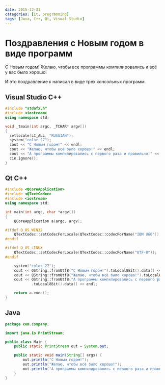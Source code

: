 ```yaml
---
date: 2015-12-31
categories: [it, programming]
tags: [Java, C++, Qt, Visual Studio]
---
```


# Поздравления с Новым годом в виде программ

С Новым годом! Желаю, чтобы все программы компилировались и всё у вас было хорошо!

И это поздравление я написал в виде трех консольных программ.

## Visual Studio C++

```cpp
#include "stdafx.h"
#include <iostream>
using namespace std;

void _tmain(int argc, _TCHAR* argv[])
{
  setlocale(LC_ALL, "RUSSIAN");
  system("color 27");
  cout << "C Новым годом!" << endl;
  cout << "Желаю, чтобы всё было хорошо!" << endl;
  cout << "А программы компилировались с первого раза и правильно!" << endl;
  cin.ignore();
}
```

## Qt C++

```cpp
#include <QCoreApplication>
#include <QTextCodec>
#include <iostream>
using namespace std;

int main(int argc, char *argv[])
{
    QCoreApplication a(argc, argv);

#ifdef Q_OS_WIN32
    QTextCodec::setCodecForLocale(QTextCodec::codecForName("IBM 866"));
#endif

#ifdef Q_OS_LINUX
    QTextCodec::setCodecForLocale(QTextCodec::codecForName("UTF-8"));
#endif

    system("color 27");
    cout << QString::fromUtf8("C Новым годом!").toLocal8Bit().data() << endl;
    cout << QString::fromUtf8("Желаю, чтобы всё было хорошо!").toLocal8Bit().data() << endl;
    cout << QString::fromUtf8("А программы компилировались с первого раза и правильно!")
            .toLocal8Bit().data() << endl;

    return a.exec();
}
```

## Java

```java
package com.company;

import java.io.PrintStream;

public class Main {
    public static PrintStream out = System.out;

    public static void main(String[] args) {
        out.println("C Новым годом!");
        out.println("Желаю, чтобы всё было хорошо!");
        out.println("А программы компилировались с первого раза и правильно!");
    }
}
```
